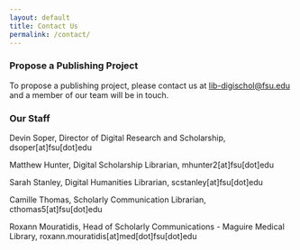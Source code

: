 ```yaml
---
layout: default
title: Contact Us
permalink: /contact/
---
```


### Propose a Publishing Project

To propose a publishing project, please contact us at [lib-digischol@fsu.edu](mailto:lib-digischol@fsu.edu?subject=New%20FSOP%20Publishing%20Project%20Proposal) and a member of our team will be in touch. 

### Our Staff

Devin Soper, Director of Digital Research and Scholarship, dsoper[at]fsu[dot]edu

Matthew Hunter, Digital Scholarship Librarian, mhunter2[at]fsu[dot]edu

Sarah Stanley, Digital Humanities Librarian, scstanley[at]fsu[dot]edu

Camille Thomas, Scholarly Communication Librarian, cthomas5[at]fsu[dot]edu

Roxann Mouratidis, Head of Scholarly Communications - Maguire Medical Library, roxann.mouratidis[at]med[dot]fsu[dot]edu
